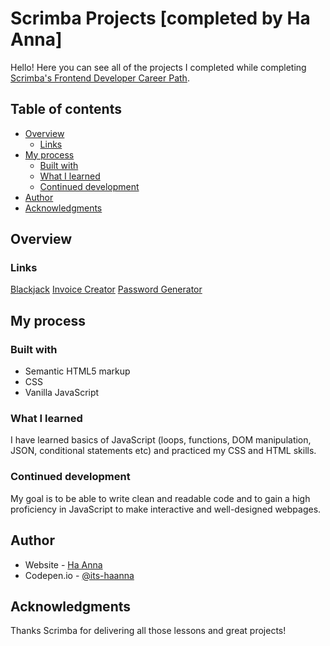 # Scrimba Projects [completed by Ha Anna]

Hello! Here you can see all of the projects I completed while completing [Scrimba's Frontend Developer Career Path](https://scrimba.com/learn/frontend).

## Table of contents
- [Overview](#overview)
  - [Links](#links)  
- [My process](#my-process)
  - [Built with](#built-with)
  - [What I learned](#what-i-learned)
  - [Continued development](#continued-development)
- [Author](#author)
- [Acknowledgments](#acknowledgments)

## Overview

### Links

[Blackjack](https://its-haanna.github.io/Scrimba_Projects/Blackjack/index.html)
[Invoice Creator](https://its-haanna.github.io/Scrimba_Projects/Invoice_creator/index.html)
[Password Generator](https://its-haanna.github.io/Scrimba_Projects/Password_generator/index.html)

## My process

### Built with

- Semantic HTML5 markup
- CSS
- Vanilla JavaScript

### What I learned

I have learned basics of JavaScript (loops, functions, DOM manipulation, JSON, conditional statements etc) and practiced my CSS and HTML skills. 

### Continued development

My goal is to be able to write clean and readable code and to gain a high proficiency in JavaScript to make interactive and well-designed webpages.

## Author

- Website - [Ha Anna](https://haanna.com)
- Codepen.io - [@its-haanna](https://codepen.io/its-haanna)


## Acknowledgments

Thanks Scrimba for delivering all those lessons and great projects!
